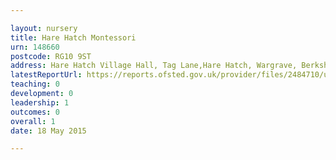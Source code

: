 ```yaml
---

layout: nursery
title: Hare Hatch Montessori
urn: 148660
postcode: RG10 9ST
address: Hare Hatch Village Hall, Tag Lane,Hare Hatch, Wargrave, Berkshire, RG10 9ST
latestReportUrl: https://reports.ofsted.gov.uk/provider/files/2484710/urn/148660.pdf
teaching: 0
development: 0
leadership: 1
outcomes: 0
overall: 1
date: 18 May 2015

---
```

